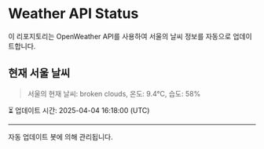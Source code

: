 
# Weather API Status

이 리포지토리는 OpenWeather API를 사용하여 서울의 날씨 정보를 자동으로 업데이트합니다.

## 현재 서울 날씨
> 서울의 현재 날씨: broken clouds, 온도: 9.4°C, 습도: 58%

⏳ 업데이트 시간: 2025-04-04 16:18:00 (UTC)

---
자동 업데이트 봇에 의해 관리됩니다.
